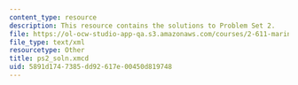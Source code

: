 ```yaml
---
content_type: resource
description: This resource contains the solutions to Problem Set 2.
file: https://ol-ocw-studio-app-qa.s3.amazonaws.com/courses/2-611-marine-power-and-propulsion-fall-2006/5891d1747385dd92617e00450d819748_ps2_soln.xmcd
file_type: text/xml
resourcetype: Other
title: ps2_soln.xmcd
uid: 5891d174-7385-dd92-617e-00450d819748
---
```


